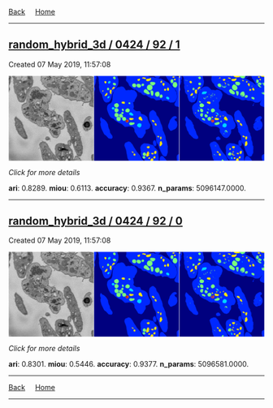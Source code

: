 
[Back](..)&nbsp;&nbsp;&nbsp;&nbsp;&nbsp;[Home](https://leapmanlab.github.io/snapshots)

---

<div class="summary"><a href="1"><h2>random_hybrid_3d / 0424 / 92 / 1</h2></a><p>Created 07 May 2019, 11:57:08
</p><a href="1"><img src="1/media/summary.png" align="center"></a><p>
<i>Click for more details</i>
</p></div>

**ari**: 0.8289. **miou**: 0.6113. **accuracy**: 0.9367. **n_params**: 5096147.0000. 

---

<div class="summary"><a href="0"><h2>random_hybrid_3d / 0424 / 92 / 0</h2></a><p>Created 07 May 2019, 11:57:08
</p><a href="0"><img src="0/media/summary.png" align="center"></a><p>
<i>Click for more details</i>
</p></div>

**ari**: 0.8301. **miou**: 0.5446. **accuracy**: 0.9377. **n_params**: 5096581.0000. 

---

[Back](..)&nbsp;&nbsp;&nbsp;&nbsp;&nbsp;[Home](https://leapmanlab.github.io/snapshots)

---